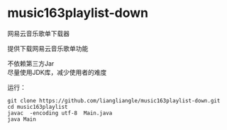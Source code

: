 # music163playlist-down
网易云音乐歌单下载器  

提供下载网易云音乐歌单功能

不依赖第三方Jar   
尽量使用JDK库，减少使用者的难度  

运行：
```
git clone https://github.com/liangliangle/music163playlist-down.git
cd music163playlist
javac  -encoding utf-8  Main.java
java Main
```

